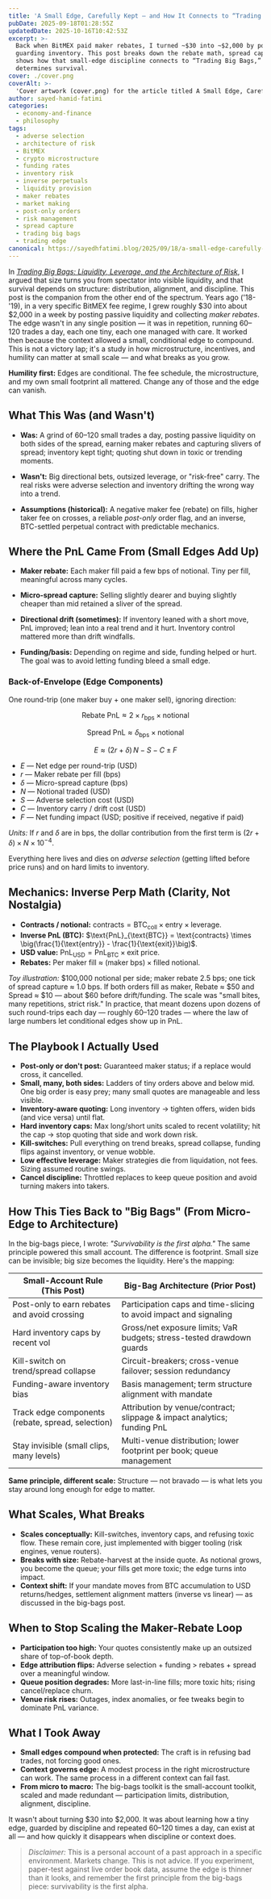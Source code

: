 ```yaml
---
title: 'A Small Edge, Carefully Kept — and How It Connects to “Trading Big Bags”'
pubDate: 2025-09-18T01:28:55Z
updatedDate: 2025-10-16T10:42:53Z
excerpt: >-
  Back when BitMEX paid maker rebates, I turned ~$30 into ~$2,000 by posting passive liquidity and
  guarding inventory. This post breaks down the rebate math, spread capture, and kill-switches—and
  shows how that small-edge discipline connects to “Trading Big Bags,” where structure, not bravado,
  determines survival.
cover: ./cover.png
coverAlt: >-
  'Cover artwork (cover.png) for the article titled A Small Edge, Carefully Kept - and How It Connects to "Trading Big Bags".'
author: sayed-hamid-fatimi
categories:
  - economy-and-finance
  - philosophy
tags:
  - adverse selection
  - architecture of risk
  - BitMEX
  - crypto microstructure
  - funding rates
  - inventory risk
  - inverse perpetuals
  - liquidity provision
  - maker rebates
  - market making
  - post-only orders
  - risk management
  - spread capture
  - trading big bags
  - trading edge
canonical: https://sayedhfatimi.blog/2025/09/18/a-small-edge-carefully-kept-and-how-it-connects-to-trading-big-bags/
---
```


In [*Trading Big Bags: Liquidity, Leverage, and the Architecture of Risk*](/2025/09/17/trading-big-bags-liquidity-leverage-and-the-architecture-of-risk/), I argued that size turns you from spectator into visible liquidity, and that survival depends on structure: distribution, alignment, and discipline. This post is the companion from the other end of the spectrum. Years ago ('18-'19), in a very specific BitMEX fee regime, I grew roughly \$30 into about \$2,000 in a week by posting passive liquidity and collecting *maker rebates*. The edge wasn't in any single position — it was in repetition, running 60–120 trades a day, each one tiny, each one managed with care. It worked then because the context allowed a small, conditional edge to compound. This is not a victory lap; it's a study in how microstructure, incentives, and humility can matter at small scale — and what breaks as you grow.

**Humility first:** Edges are conditional. The fee schedule, the microstructure, and my own small footprint all mattered. Change any of those and the edge can vanish.

## What This Was (and Wasn't)

- **Was:** A grind of 60–120 small trades a day, posting passive liquidity on both sides of the spread, earning maker rebates and capturing slivers of spread; inventory kept tight; quoting shut down in toxic or trending moments.

- **Wasn't:** Big directional bets, outsized leverage, or "risk-free" carry. The real risks were adverse selection and inventory drifting the wrong way into a trend.

- **Assumptions (historical):** A negative maker fee (rebate) on fills, higher taker fee on crosses, a reliable *post-only* order flag, and an inverse, BTC-settled perpetual contract with predictable mechanics.

## Where the PnL Came From (Small Edges Add Up)

- **Maker rebate:** Each maker fill paid a few bps of notional. Tiny per fill, meaningful across many cycles.

- **Micro-spread capture:** Selling slightly dearer and buying slightly cheaper than mid retained a sliver of the spread.

- **Directional drift (sometimes):** If inventory leaned with a short move, PnL improved; lean into a real trend and it hurt. Inventory control mattered more than drift windfalls.

- **Funding/basis:** Depending on regime and side, funding helped or hurt. The goal was to avoid letting funding bleed a small edge.

### Back-of-Envelope (Edge Components)

One round-trip (one maker buy + one maker sell), ignoring direction:

$$
\text{Rebate PnL} \approx 2 \times r_{\text{bps}} \times \text{notional}
$$

$$
\text{Spread PnL} \approx \delta_{\text{bps}} \times \text{notional}
$$

$$
E \approx (2r+\delta)\,N - S - C \pm F
$$

- *$E$* — Net edge per round-trip (USD)
- *$r$* — Maker rebate per fill (bps)
- *$\delta$* — Micro-spread capture (bps)
- *$N$* — Notional traded (USD)
- *$S$* — Adverse selection cost (USD)
- *$C$* — Inventory carry / drift cost (USD)
- *$F$* — Net funding impact (USD; positive if received, negative if paid)

*Units:* If $r$ and $\delta$ are in bps, the dollar contribution from the first term is $(2r+\delta)\times N \times 10^{-4}$.

Everything here lives and dies on *adverse selection* (getting lifted before price runs) and on hard limits to inventory.

## Mechanics: Inverse Perp Math (Clarity, Not Nostalgia)

- **Contracts / notional:** $\text{contracts} = \text{BTC}_{\text{coll}} \times \text{entry} \times \text{leverage}$.
- **Inverse PnL (BTC):** $\text{PnL}_{\text{BTC}} = \text{contracts} \times \big(\frac{1}{\text{entry}} - \frac{1}{\text{exit}}\big)$.
- **USD value:** $\text{PnL}_{\text{USD}} = \text{PnL}_{\text{BTC}} \times \text{exit price}$.
- **Rebates:** Per maker fill ≈ $(\text{maker bps}) \times \text{filled notional}$.

*Toy illustration:* \$100,000 notional per side; maker rebate 2.5 bps; one tick of spread capture ≈ 1.0 bps. If both orders fill as maker, Rebate ≈ \$50 and Spread ≈ \$10 — about \$60 before drift/funding. The scale was "small bites, many repetitions, strict risk." In practice, that meant dozens upon dozens of such round-trips each day — roughly 60–120 trades — where the law of large numbers let conditional edges show up in PnL.

## The Playbook I Actually Used

- **Post-only or don't post:** Guaranteed maker status; if a replace would cross, it cancelled.
- **Small, many, both sides:** Ladders of tiny orders above and below mid. One big order is easy prey; many small quotes are manageable and less visible.
- **Inventory-aware quoting:** Long inventory → tighten offers, widen bids (and vice versa) until flat.
- **Hard inventory caps:** Max long/short units scaled to recent volatility; hit the cap → stop quoting that side and work down risk.
- **Kill-switches:** Pull everything on trend breaks, spread collapse, funding flips against inventory, or venue wobble.
- **Low effective leverage:** Maker strategies die from liquidation, not fees. Sizing assumed routine swings.
- **Cancel discipline:** Throttled replaces to keep queue position and avoid turning makers into takers.

## How This Ties Back to "Big Bags" (From Micro-Edge to Architecture)

In the big-bags piece, I wrote: *"Survivability is the first alpha."* The same principle powered this small account. The difference is footprint. Small size can be invisible; big size becomes the liquidity. Here's the mapping:

| Small-Account Rule (This Post)                    | Big-Bag Architecture (Prior Post)                                       |
| ------------------------------------------------- | ----------------------------------------------------------------------- |
| Post-only to earn rebates and avoid crossing      | Participation caps and time-slicing to avoid impact and signaling       |
| Hard inventory caps by recent vol                 | Gross/net exposure limits; VaR budgets; stress-tested drawdown guards   |
| Kill-switch on trend/spread collapse              | Circuit-breakers; cross-venue failover; session redundancy              |
| Funding-aware inventory bias                      | Basis management; term structure alignment with mandate                 |
| Track edge components (rebate, spread, selection) | Attribution by venue/contract; slippage & impact analytics; funding PnL |
| Stay invisible (small clips, many levels)         | Multi-venue distribution; lower footprint per book; queue management    |

**Same principle, different scale:** Structure — not bravado — is what lets you stay around long enough for edge to matter.

## What Scales, What Breaks

- **Scales conceptually:** Kill-switches, inventory caps, and refusing toxic flow. These remain core, just implemented with bigger tooling (risk engines, venue routers).
- **Breaks with size:** Rebate-harvest at the inside quote. As notional grows, you become the queue; your fills get more toxic; the edge turns into impact.
- **Context shift:** If your mandate moves from BTC accumulation to USD returns/hedges, settlement alignment matters (inverse vs linear) — as discussed in the big-bags post.

## When to Stop Scaling the Maker-Rebate Loop

- **Participation too high:** Your quotes consistently make up an outsized share of top-of-book depth.
- **Edge attribution flips:** Adverse selection + funding > rebates + spread over a meaningful window.
- **Queue position degrades:** More last-in-line fills; more toxic hits; rising cancel/replace churn.
- **Venue risk rises:** Outages, index anomalies, or fee tweaks begin to dominate PnL variance.

## What I Took Away

- **Small edges compound when protected:** The craft is in refusing bad trades, not forcing good ones.
- **Context governs edge:** A modest process in the right microstructure can work. The same process in a different context can fail fast.
- **From micro to macro:** The big-bags toolkit is the small-account toolkit, scaled and made redundant — participation limits, distribution, alignment, discipline.

It wasn't about turning \$30 into \$2,000. It was about learning how a tiny edge, guarded by discipline and repeated 60–120 times a day, can exist at all — and how quickly it disappears when discipline or context does.

> *Disclaimer:* This is a personal account of a past approach in a specific environment. Markets change. This is not advice. If you experiment, paper-test against live order book data, assume the edge is thinner than it looks, and remember the first principle from the big-bags piece: survivability is the first alpha.
